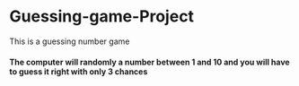 # Guessing-game-Project
This is a guessing number game 
<h4>The computer will randomly a number between 1 and 10 and you will have to guess it right with only 3 chances  </h4>
